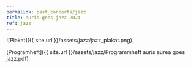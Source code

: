 ```yaml
---
permalink: past_concerts/jazz
title: auris goes jazz 2024
ref: jazz
---
```


![Plakat]({{ site.url }}/assets/jazz/jazz_plakat.png)

[Programheft]({{ site.url }}/assets/jazz/Programmheft auris aurea goes jazz.pdf)
